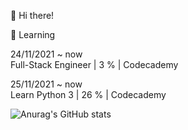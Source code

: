 👋 Hi there!

🌱 Learning

24/11/2021 ~ now <br />
Full-Stack Engineer | 3 % | Codecademy

25/11/2021 ~ now <br />
Learn Python 3 | 26 % | Codecademy

![Anurag's GitHub stats](https://github-readme-stats.vercel.app/api?username=Hyunu02&count_private=true&show_icons=true&theme=tokyonight)

<!--
**Hyunu02/Hyunu02** is a ✨ _special_ ✨ repository because its `README.md` (this file) appears on your GitHub profile.

Here are some ideas to get you started:

- 🔭 I’m currently working on ...
- 🌱 I’m currently learning ...
- 👯 I’m looking to collaborate on ...
- 🤔 I’m looking for help with ...
- 💬 Ask me about ...
- 📫 How to reach me: ...
- 😄 Pronouns: ...
- ⚡ Fun fact: ...
-->
